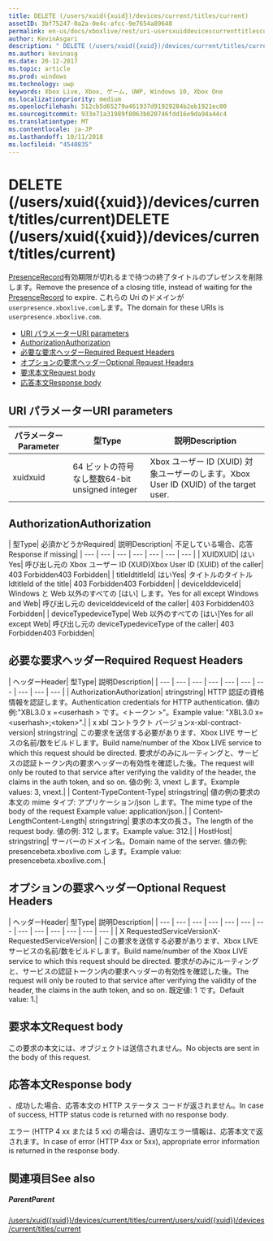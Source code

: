 ```yaml
---
title: DELETE (/users/xuid({xuid})/devices/current/titles/current)
assetID: 3bf75247-0a2a-0e4c-afcc-9e7654a89648
permalink: en-us/docs/xboxlive/rest/uri-usersxuiddevicescurrenttitlescurrentdelete.html
author: KevinAsgari
description: " DELETE (/users/xuid({xuid})/devices/current/titles/current)"
ms.author: kevinasg
ms.date: 20-12-2017
ms.topic: article
ms.prod: windows
ms.technology: uwp
keywords: Xbox Live, Xbox, ゲーム, UWP, Windows 10, Xbox One
ms.localizationpriority: medium
ms.openlocfilehash: 512cb5d65279a461937d91929284b2eb1921ec00
ms.sourcegitcommit: 933e71a31989f8063b020746fdd16e9da94a44c4
ms.translationtype: MT
ms.contentlocale: ja-JP
ms.lasthandoff: 10/11/2018
ms.locfileid: "4540835"
---
```

# <a name="delete-usersxuidxuiddevicescurrenttitlescurrent"></a><span data-ttu-id="64c51-104">DELETE (/users/xuid({xuid})/devices/current/titles/current)</span><span class="sxs-lookup"><span data-stu-id="64c51-104">DELETE (/users/xuid({xuid})/devices/current/titles/current)</span></span>
<span data-ttu-id="64c51-105">[PresenceRecord](../../json/json-presencerecord.md)有効期限が切れるまで待つの終了タイトルのプレゼンスを削除します。</span><span class="sxs-lookup"><span data-stu-id="64c51-105">Remove the presence of a closing title, instead of waiting for the [PresenceRecord](../../json/json-presencerecord.md) to expire.</span></span> <span data-ttu-id="64c51-106">これらの Uri のドメインが`userpresence.xboxlive.com`します。</span><span class="sxs-lookup"><span data-stu-id="64c51-106">The domain for these URIs is `userpresence.xboxlive.com`.</span></span>
 
  * [<span data-ttu-id="64c51-107">URI パラメーター</span><span class="sxs-lookup"><span data-stu-id="64c51-107">URI parameters</span></span>](#ID4EZ)
  * [<span data-ttu-id="64c51-108">Authorization</span><span class="sxs-lookup"><span data-stu-id="64c51-108">Authorization</span></span>](#ID4EEB)
  * [<span data-ttu-id="64c51-109">必要な要求ヘッダー</span><span class="sxs-lookup"><span data-stu-id="64c51-109">Required Request Headers</span></span>](#ID4ERD)
  * [<span data-ttu-id="64c51-110">オプションの要求ヘッダー</span><span class="sxs-lookup"><span data-stu-id="64c51-110">Optional Request Headers</span></span>](#ID4EVF)
  * [<span data-ttu-id="64c51-111">要求本文</span><span class="sxs-lookup"><span data-stu-id="64c51-111">Request body</span></span>](#ID4EVG)
  * [<span data-ttu-id="64c51-112">応答本文</span><span class="sxs-lookup"><span data-stu-id="64c51-112">Response body</span></span>](#ID4EAH)
 
<a id="ID4EZ"></a>

 
## <a name="uri-parameters"></a><span data-ttu-id="64c51-113">URI パラメーター</span><span class="sxs-lookup"><span data-stu-id="64c51-113">URI parameters</span></span>
 
| <span data-ttu-id="64c51-114">パラメーター</span><span class="sxs-lookup"><span data-stu-id="64c51-114">Parameter</span></span>| <span data-ttu-id="64c51-115">型</span><span class="sxs-lookup"><span data-stu-id="64c51-115">Type</span></span>| <span data-ttu-id="64c51-116">説明</span><span class="sxs-lookup"><span data-stu-id="64c51-116">Description</span></span>| 
| --- | --- | --- | 
| <span data-ttu-id="64c51-117">xuid</span><span class="sxs-lookup"><span data-stu-id="64c51-117">xuid</span></span>| <span data-ttu-id="64c51-118">64 ビットの符号なし整数</span><span class="sxs-lookup"><span data-stu-id="64c51-118">64-bit unsigned integer</span></span>| <span data-ttu-id="64c51-119">Xbox ユーザー ID (XUID) 対象ユーザーのします。</span><span class="sxs-lookup"><span data-stu-id="64c51-119">Xbox User ID (XUID) of the target user.</span></span>| 
  
<a id="ID4EEB"></a>

 
## <a name="authorization"></a><span data-ttu-id="64c51-120">Authorization</span><span class="sxs-lookup"><span data-stu-id="64c51-120">Authorization</span></span>
 
| <span data-ttu-id="64c51-121">型</span><span class="sxs-lookup"><span data-stu-id="64c51-121">Type</span></span>| <span data-ttu-id="64c51-122">必須かどうか</span><span class="sxs-lookup"><span data-stu-id="64c51-122">Required</span></span>| <span data-ttu-id="64c51-123">説明</span><span class="sxs-lookup"><span data-stu-id="64c51-123">Description</span></span>| <span data-ttu-id="64c51-124">不足している場合、応答</span><span class="sxs-lookup"><span data-stu-id="64c51-124">Response if missing</span></span>| 
| --- | --- | --- | --- | --- | --- | --- | 
| <span data-ttu-id="64c51-125">XUID</span><span class="sxs-lookup"><span data-stu-id="64c51-125">XUID</span></span>| <span data-ttu-id="64c51-126">はい</span><span class="sxs-lookup"><span data-stu-id="64c51-126">Yes</span></span>| <span data-ttu-id="64c51-127">呼び出し元の Xbox ユーザー ID (XUID)</span><span class="sxs-lookup"><span data-stu-id="64c51-127">Xbox User ID (XUID) of the caller</span></span>| <span data-ttu-id="64c51-128">403 Forbidden</span><span class="sxs-lookup"><span data-stu-id="64c51-128">403 Forbidden</span></span>| 
| <span data-ttu-id="64c51-129">titleId</span><span class="sxs-lookup"><span data-stu-id="64c51-129">titleId</span></span>| <span data-ttu-id="64c51-130">はい</span><span class="sxs-lookup"><span data-stu-id="64c51-130">Yes</span></span>| <span data-ttu-id="64c51-131">タイトルのタイトル Id</span><span class="sxs-lookup"><span data-stu-id="64c51-131">titleId of the title</span></span>| <span data-ttu-id="64c51-132">403 Forbidden</span><span class="sxs-lookup"><span data-stu-id="64c51-132">403 Forbidden</span></span>| 
| <span data-ttu-id="64c51-133">deviceId</span><span class="sxs-lookup"><span data-stu-id="64c51-133">deviceId</span></span>| <span data-ttu-id="64c51-134">Windows と Web 以外のすべての [はい] します。</span><span class="sxs-lookup"><span data-stu-id="64c51-134">Yes for all except Windows and Web</span></span>| <span data-ttu-id="64c51-135">呼び出し元の deviceId</span><span class="sxs-lookup"><span data-stu-id="64c51-135">deviceId of the caller</span></span>| <span data-ttu-id="64c51-136">403 Forbidden</span><span class="sxs-lookup"><span data-stu-id="64c51-136">403 Forbidden</span></span>| 
| <span data-ttu-id="64c51-137">deviceType</span><span class="sxs-lookup"><span data-stu-id="64c51-137">deviceType</span></span>| <span data-ttu-id="64c51-138">Web 以外のすべての [はい]</span><span class="sxs-lookup"><span data-stu-id="64c51-138">Yes for all except Web</span></span>| <span data-ttu-id="64c51-139">呼び出し元の deviceType</span><span class="sxs-lookup"><span data-stu-id="64c51-139">deviceType of the caller</span></span>| <span data-ttu-id="64c51-140">403 Forbidden</span><span class="sxs-lookup"><span data-stu-id="64c51-140">403 Forbidden</span></span>| 
  
<a id="ID4ERD"></a>

 
## <a name="required-request-headers"></a><span data-ttu-id="64c51-141">必要な要求ヘッダー</span><span class="sxs-lookup"><span data-stu-id="64c51-141">Required Request Headers</span></span>
 
| <span data-ttu-id="64c51-142">ヘッダー</span><span class="sxs-lookup"><span data-stu-id="64c51-142">Header</span></span>| <span data-ttu-id="64c51-143">型</span><span class="sxs-lookup"><span data-stu-id="64c51-143">Type</span></span>| <span data-ttu-id="64c51-144">説明</span><span class="sxs-lookup"><span data-stu-id="64c51-144">Description</span></span>| 
| --- | --- | --- | --- | --- | --- | --- | --- | --- | --- | 
| <span data-ttu-id="64c51-145">Authorization</span><span class="sxs-lookup"><span data-stu-id="64c51-145">Authorization</span></span>| <span data-ttu-id="64c51-146">string</span><span class="sxs-lookup"><span data-stu-id="64c51-146">string</span></span>| <span data-ttu-id="64c51-147">HTTP 認証の資格情報を認証します。</span><span class="sxs-lookup"><span data-stu-id="64c51-147">Authentication credentials for HTTP authentication.</span></span> <span data-ttu-id="64c51-148">値の例:"XBL3.0 x =&lt;userhash > です。&lt;トークン >"。</span><span class="sxs-lookup"><span data-stu-id="64c51-148">Example value: "XBL3.0 x=&lt;userhash>;&lt;token>".</span></span>| 
| <span data-ttu-id="64c51-149">x xbl コントラクト バージョン</span><span class="sxs-lookup"><span data-stu-id="64c51-149">x-xbl-contract-version</span></span>| <span data-ttu-id="64c51-150">string</span><span class="sxs-lookup"><span data-stu-id="64c51-150">string</span></span>| <span data-ttu-id="64c51-151">この要求を送信する必要があります、Xbox LIVE サービスの名前/数をビルドします。</span><span class="sxs-lookup"><span data-stu-id="64c51-151">Build name/number of the Xbox LIVE service to which this request should be directed.</span></span> <span data-ttu-id="64c51-152">要求がのみにルーティングと、サービスの認証トークン内の要求ヘッダーの有効性を確認した後。</span><span class="sxs-lookup"><span data-stu-id="64c51-152">The request will only be routed to that service after verifying the validity of the header, the claims in the auth token, and so on.</span></span> <span data-ttu-id="64c51-153">値の例: 3, vnext します。</span><span class="sxs-lookup"><span data-stu-id="64c51-153">Example values: 3, vnext.</span></span>| 
| <span data-ttu-id="64c51-154">Content-Type</span><span class="sxs-lookup"><span data-stu-id="64c51-154">Content-Type</span></span>| <span data-ttu-id="64c51-155">string</span><span class="sxs-lookup"><span data-stu-id="64c51-155">string</span></span>| <span data-ttu-id="64c51-156">値の例の要求の本文の mime タイプ: アプリケーション/json します。</span><span class="sxs-lookup"><span data-stu-id="64c51-156">The mime type of the body of the request Example value: application/json.</span></span>| 
| <span data-ttu-id="64c51-157">Content-Length</span><span class="sxs-lookup"><span data-stu-id="64c51-157">Content-Length</span></span>| <span data-ttu-id="64c51-158">string</span><span class="sxs-lookup"><span data-stu-id="64c51-158">string</span></span>| <span data-ttu-id="64c51-159">要求の本文の長さ。</span><span class="sxs-lookup"><span data-stu-id="64c51-159">The length of the request body.</span></span> <span data-ttu-id="64c51-160">値の例: 312 します。</span><span class="sxs-lookup"><span data-stu-id="64c51-160">Example value: 312.</span></span>| 
| <span data-ttu-id="64c51-161">Host</span><span class="sxs-lookup"><span data-stu-id="64c51-161">Host</span></span>| <span data-ttu-id="64c51-162">string</span><span class="sxs-lookup"><span data-stu-id="64c51-162">string</span></span>| <span data-ttu-id="64c51-163">サーバーのドメイン名。</span><span class="sxs-lookup"><span data-stu-id="64c51-163">Domain name of the server.</span></span> <span data-ttu-id="64c51-164">値の例: presencebeta.xboxlive.com します。</span><span class="sxs-lookup"><span data-stu-id="64c51-164">Example value: presencebeta.xboxlive.com.</span></span>| 
  
<a id="ID4EVF"></a>

 
## <a name="optional-request-headers"></a><span data-ttu-id="64c51-165">オプションの要求ヘッダー</span><span class="sxs-lookup"><span data-stu-id="64c51-165">Optional Request Headers</span></span>
 
| <span data-ttu-id="64c51-166">ヘッダー</span><span class="sxs-lookup"><span data-stu-id="64c51-166">Header</span></span>| <span data-ttu-id="64c51-167">型</span><span class="sxs-lookup"><span data-stu-id="64c51-167">Type</span></span>| <span data-ttu-id="64c51-168">説明</span><span class="sxs-lookup"><span data-stu-id="64c51-168">Description</span></span>| 
| --- | --- | --- | --- | --- | --- | --- | --- | --- | --- | --- | --- | --- | 
| <span data-ttu-id="64c51-169">X RequestedServiceVersion</span><span class="sxs-lookup"><span data-stu-id="64c51-169">X-RequestedServiceVersion</span></span>|  | <span data-ttu-id="64c51-170">この要求を送信する必要があります、Xbox LIVE サービスの名前/数をビルドします。</span><span class="sxs-lookup"><span data-stu-id="64c51-170">Build name/number of the Xbox LIVE service to which this request should be directed.</span></span> <span data-ttu-id="64c51-171">要求がのみにルーティングと、サービスの認証トークン内の要求ヘッダーの有効性を確認した後。</span><span class="sxs-lookup"><span data-stu-id="64c51-171">The request will only be routed to that service after verifying the validity of the header, the claims in the auth token, and so on.</span></span> <span data-ttu-id="64c51-172">既定値: 1 です。</span><span class="sxs-lookup"><span data-stu-id="64c51-172">Default value: 1.</span></span>| 
  
<a id="ID4EVG"></a>

 
## <a name="request-body"></a><span data-ttu-id="64c51-173">要求本文</span><span class="sxs-lookup"><span data-stu-id="64c51-173">Request body</span></span>
 
<span data-ttu-id="64c51-174">この要求の本文には、オブジェクトは送信されません。</span><span class="sxs-lookup"><span data-stu-id="64c51-174">No objects are sent in the body of this request.</span></span>
  
<a id="ID4EAH"></a>

 
## <a name="response-body"></a><span data-ttu-id="64c51-175">応答本文</span><span class="sxs-lookup"><span data-stu-id="64c51-175">Response body</span></span>
 
<span data-ttu-id="64c51-176">、成功した場合、応答本文の HTTP ステータス コードが返されません。</span><span class="sxs-lookup"><span data-stu-id="64c51-176">In case of success, HTTP status code is returned with no response body.</span></span>
 
<span data-ttu-id="64c51-177">エラー (HTTP 4 xx または 5 xx) の場合は、適切なエラー情報は、応答本文で返されます。</span><span class="sxs-lookup"><span data-stu-id="64c51-177">In case of error (HTTP 4xx or 5xx), appropriate error information is returned in the response body.</span></span>
  
<a id="ID4ELH"></a>

 
## <a name="see-also"></a><span data-ttu-id="64c51-178">関連項目</span><span class="sxs-lookup"><span data-stu-id="64c51-178">See also</span></span>
 
<a id="ID4ENH"></a>

 
##### <a name="parent"></a><span data-ttu-id="64c51-179">Parent</span><span class="sxs-lookup"><span data-stu-id="64c51-179">Parent</span></span> 

[<span data-ttu-id="64c51-180">/users/xuid({xuid})/devices/current/titles/current</span><span class="sxs-lookup"><span data-stu-id="64c51-180">/users/xuid({xuid})/devices/current/titles/current</span></span>](uri-usersxuiddevicescurrenttitlescurrent.md)

   